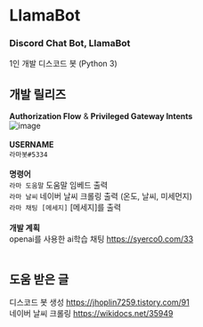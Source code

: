 # LlamaBot

### Discord Chat Bot, LlamaBot <br/>
1인 개발 디스코드 봇 (Python 3) <br/>

## 개발 릴리즈
**Authorization Flow** & **Privileged Gateway Intents** <br/>
![image](https://github.com/eukkcha/LlamaBot/assets/127178816/4a8edd50-27c6-45c7-995b-ccf4ea92bce7) <br/> <br/>
**USERNAME** <br/>
`라마봇#5334` <br/> <br/>
**명령어** <br/>
`라마 도움말` 도움말 임베드 출력 <br/>
`라마 날씨` 네이버 날씨 크롤링 출력 (온도, 날씨, 미세먼지) <br/>
`라마 채팅 [메세지]` [메세지]를 출력 <br/> <br/>
**개발 계획** <br/>
openai를 사용한 ai학습 채팅 https://syerco0.com/33 <br/> <br/>

## 도움 받은 글 <br/>
디스코드 봇 생성 https://jhoplin7259.tistory.com/91 <br/>
네이버 날씨 크롤링 https://wikidocs.net/35949 <br/>
